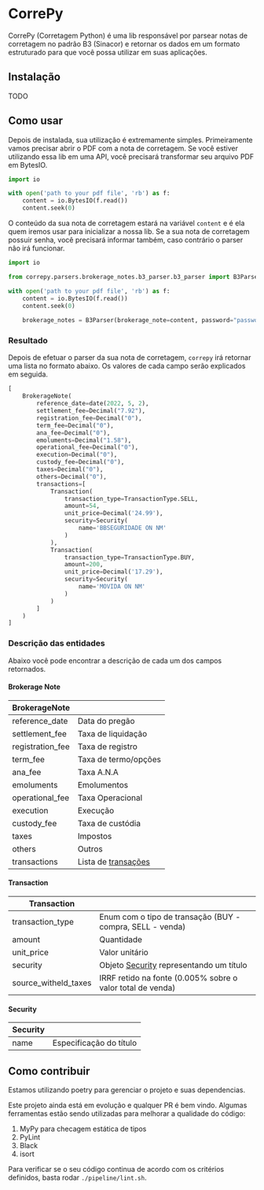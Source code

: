 # CorrePy
CorrePy (Corretagem Python) é uma lib responsável por parsear notas de corretagem no padrão B3 (Sinacor) e retornar os
dados em um formato estruturado para que você possa utilizar em suas aplicações.

## Instalação
TODO

## Como usar
Depois de instalada, sua utilização é extremamente simples. Primeiramente vamos precisar abrir o PDF com a nota de corretagem.
Se você estiver utilizando essa lib em uma API, você precisará transformar seu arquivo PDF em BytesIO.

```python
import io

with open('path to your pdf file', 'rb') as f:
    content = io.BytesIO(f.read())
    content.seek(0)
```

O conteúdo da sua nota de corretagem estará na variável `content` e é ela quem iremos usar para inicializar a nossa lib.
Se a sua nota de corretagem possuir senha, você precisará informar também, caso contrário o parser nâo irá funcionar.

```python
import io

from correpy.parsers.brokerage_notes.b3_parser.b3_parser import B3Parser

with open('path to your pdf file', 'rb') as f:
    content = io.BytesIO(f.read())
    content.seek(0)
    
    brokerage_notes = B3Parser(brokerage_note=content, password="password").parse_brokerage_note()
```

### Resultado
Depois de efetuar o parser da sua nota de corretagem, `correpy` irá retornar uma lista no formato abaixo. Os valores de cada campo serão explicados em seguida.

```python
[
    BrokerageNote(
        reference_date=date(2022, 5, 2),
        settlement_fee=Decimal("7.92"),
        registration_fee=Decimal("0"),
        term_fee=Decimal("0"),
        ana_fee=Decimal("0"),
        emoluments=Decimal("1.58"),
        operational_fee=Decimal("0"),
        execution=Decimal("0"),
        custody_fee=Decimal("0"),
        taxes=Decimal("0"),
        others=Decimal("0"),
        transactions=[
            Transaction(
                transaction_type=TransactionType.SELL,
                amount=54,
                unit_price=Decimal('24.99'),
                security=Security(
                    name='BBSEGURIDADE ON NM'
                )
            ),
            Transaction(
                transaction_type=TransactionType.BUY,
                amount=200,
                unit_price=Decimal('17.29'),
                security=Security(
                    name='MOVIDA ON NM'
                )
            )
        ]
    )
]
```

### Descrição das entidades
Abaixo você pode encontrar a descrição de cada um dos campos retornados. 

#### Brokerage Note

| BrokerageNote    |                                     |
|------------------|-------------------------------------|
| reference_date   | Data do pregão                      |
| settlement_fee   | Taxa de liquidação                  |
| registration_fee | Taxa de registro                    |
| term_fee         | Taxa de termo/opções                |
| ana_fee          | Taxa A.N.A                          |
| emoluments       | Emolumentos                         |
| operational_fee  | Taxa Operacional                    |
| execution        | Execução                            |
| custody_fee      | Taxa de custódia                    |
| taxes            | Impostos                            |
| others           | Outros                              |
| transactions     | Lista de [transações](#transaction) |

#### Transaction

| Transaction          |                                                            |
|----------------------|------------------------------------------------------------|
| transaction_type     | Enum com o tipo de transação (BUY - compra, SELL - venda)  |
| amount               | Quantidade                                                 |
| unit_price           | Valor unitário                                             |
| security             | Objeto [Security](#security) representando um título       |
| source_witheld_taxes | IRRF retido na fonte (0.005% sobre o valor total de venda) |

#### Security
| Security |                         |
|----------|-------------------------|
| name     | Especificação do título |


## Como contribuir
Estamos utilizando poetry para gerenciar o projeto e suas dependencias.

Este projeto ainda está em evolução e qualquer PR é bem vindo. Algumas ferramentas estão sendo utilizadas para melhorar a qualidade do código:

1. MyPy para checagem estática de tipos
2. PyLint
3. Black
4. isort

Para verificar se o seu código continua de acordo com os critérios definidos, basta rodar `./pipeline/lint.sh`.